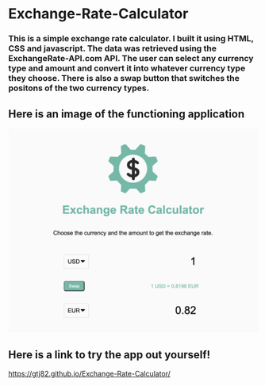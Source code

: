 # Exchange-Rate-Calculator

### This is a simple exchange rate calculator. I built it using HTML, CSS and javascript. The data was retrieved using the ExchangeRate-API.com API. The user can select any currency type and amount and convert it into whatever currency type they choose. There is also a swap button that switches the positons of the two currency types.


## Here is an image of the functioning application
![Deployed Image of app](img/Screen_grab.png)

## Here is a link to try the app out yourself!
https://gtj82.github.io/Exchange-Rate-Calculator/
